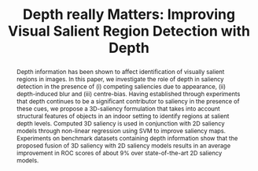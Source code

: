 ---
layout: project-page-new
title: "Depth really Matters: Improving Visual Salient Region Detection with Depth"
authors:
  - name: Karthik Desingh
    sup: 1
  - name: K. Madhava Krishna
    sup: 1
  - name: Deepu Rajan
    sup: 2
  - name: C.V. Jawahar
    sup: 2
affiliations:
  - name: IIIT Hyderabad, India
    link: #
    sup: 1
  - name: Nanyang Technological University Singapore
    link: #
    sup: 2
permalink: publications/2013/Desingh_Depth-really-Matters
abstract: "Depth information has been shown to affect identification of visually salient regions
in images. In this paper, we investigate the role of depth in saliency detection in the presence of (i) competing saliencies due to appearance, (ii) depth-induced blur and (iii) centre-bias. Having established through experiments that depth continues to be a significant contributor to saliency in the presence of these cues, we propose a 3D-saliency formulation that takes into account structural features of objects in an indoor setting to identify regions at salient depth levels. Computed 3D saliency is used in conjunction with 2D saliency models through non-linear regression using SVM to improve saliency maps. Experiments on benchmark datasets containing depth information show that the
proposed fusion of 3D saliency with 2D saliency models results in an average improvement in ROC scores of about 9% over state-of-the-art 2D saliency models."
paper: https://robotics.iiit.ac.in/uploads/Main/Publications/Karthik_etal_BMVC_13.pdf
# iframe: https://www.youtube.com/embed/jhjskX4FQwA

---